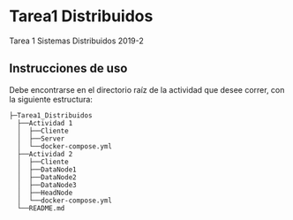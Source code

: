 # Tarea1 Distribuidos
Tarea 1 Sistemas Distribuidos 2019-2

## Instrucciones de uso
Debe encontrarse en el directorio raíz de la actividad que desee correr, con la siguiente estructura:
```
├─Tarea1_Distribuidos
  ├──Actividad 1
  │  ├──Cliente
  │  ├──Server
  │  └──docker-compose.yml
  ├──Actividad 2
  │  ├──Cliente
  │  ├──DataNode1
  │  ├──DataNode2
  │  ├──DataNode3
  │  ├──HeadNode
  │  └──docker-compose.yml
  └──README.md
 ```
